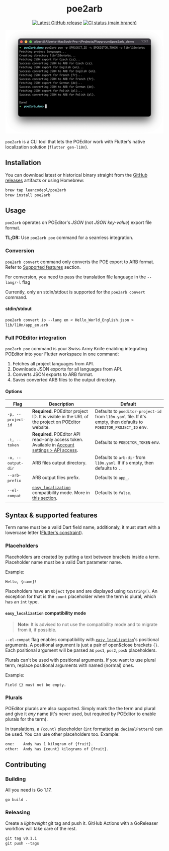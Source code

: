 <div align="center">

# poe2arb

[![Latest GitHub release][github-release-img]][github-release-link]
[![CI status (main branch)][ci-status-img]][ci-status-link]

<img src="art/terminal-screenshot.png" width="600">
</div>

`poe2arb` is a CLI tool that lets the POEditor work with Flutter's native localization solution (`flutter gen-l10n`).

## Installation

You can download latest or historical binary straight from the [GitHub releases][releases] artifacts or using Homebrew:

```
brew tap leancodepl/poe2arb
brew install poe2arb
```

## Usage

`poe2arb` operates on POEditor's _JSON_ (not _JSON key-value_) export file format.

**TL;DR:** Use `poe2arb poe` command for a seamless integration.

### Conversion

`poe2arb convert` command only converts the POE export to ARB format. Refer to [Supported features](#syntax--supported-features) section.

For conversion, you need to pass the translation file language in the `--lang/-l` flag

Currently, only an stdin/stdout is supported for the `poe2arb convert` command.

#### stdin/stdout

```
poe2arb convert io --lang en < Hello_World_English.json > lib/l10n/app_en.arb
```

### Full POEditor integration

`poe2arb poe` command is your Swiss Army Knife enabling integrating POEditor into your Flutter workspace in one command:

1. Fetches all project languages from API.
2. Downloads JSON exports for all languages from API.
3. Converts JSON exports to ARB format.
4. Saves converted ARB files to the output directory.

#### Options

| Flag               | Description                                                                                                       | Default                                                                                                             |
|--------------------|-------------------------------------------------------------------------------------------------------------------|---------------------------------------------------------------------------------------------------------------------|
| `-p, --project-id` | **Required.** POEditor project ID. It is visible in the URL of the project on POEditor website.                   | Defaults to `poeditor-project-id` from `l10n.yaml` file. If it's empty, then defaults to `POEDITOR_PROJECT_ID` env. |
| `-t, --token`      | **Required.** POEditor API read-only access token. Available in [Account settings > API access][poeditor-tokens]. | Defaults to `POEDITOR_TOKEN` env.                                                                                   |
| `-o, --output-dir` | ARB files output directory.                                                                                       | Defaults to `arb-dir` from `l10n.yaml`. If it's empty, then defaults to `.`.                                        |
| `--arb-prefix`     | ARB output files prefix.                                                                                          | Defaults to `app_`.                                                                                                 |
| `--el-compat`      | [`easy_localization`][easy_localization] compatibility mode. More in [this section][el-compat-mode].              | Defaults to `false`.                                                                                                |

## Syntax & supported features

Term name must be a valid Dart field name, additionaly, it must start with a lowercase letter ([Flutter's constraint][term-name-constraint]).

### Placeholders

Placeholders are created by putting a text between brackets inside a term. Placeholder name must be a valid Dart parameter name.

Example:

```
Hello, {name}!
```

Placeholders have an `Object` type and are displayed using `toString()`. An exception for that is the `count` placeholder when the term is plural, which has an `int` type.

#### `easy_localization` compatibility mode

> **Note:** It is advised to not use the compatibility mode and to migrate from it, if possible.

`--el-compat` flag enables compatibility with [`easy_localization`][easy_localization]'s positional arguments. A positional argument is just a pair of open&close brackets `{}`. Each positional argument will be parsed as `pos1`, `pos2`, `posN` placeholders.

Plurals can't be used with positional arguments. If you want to use plural term, replace positional arguments with named (normal) ones.

Example:

```
Field {} must not be empty.
```

### Plurals

POEditor plurals are also supported. Simply mark the the term and plural and give it _any_ name (it's never used, but required by POEditor to enable plurals for the term).

In translations, a `{count}` placeholder (`int` formatted as `decimalPattern`) can be used. You can use other placeholders too. Example:

```
one:    Andy has 1 kilogram of {fruit}.
other:  Andy has {count} kilograms of {fruit}.
```

## Contributing

### Building

All you need is Go 1.17.

```
go build .
```

### Releasing

Create a _lightweight_ git tag and push it. GitHub Actions with a GoReleaser workflow will take care of the rest.

```
git tag v0.1.1
git push --tags
```


[github-release-link]: https://github.com/leancodepl/poe2arb/releases
[github-release-img]: https://img.shields.io/github/v/release/leancodepl/poe2arb?label=version&sort=semver
[ci-status-link]: https://github.com/leancodepl/poe2arb/actions/workflows/go-test.yml
[ci-status-img]: https://img.shields.io/github/workflow/status/leancodepl/poe2arb/Test/main
[releases]: https://github.com/leancodepl/poe2arb/releases
[poeditor-tokens]: https://poeditor.com/account/api
[easy_localization]: https://pub.dev/packages/easy_localization
[el-compat-mode]: #easy_localization-compatibility-mode
[term-name-constraint]: https://github.com/flutter/flutter/blob/ce318b7b539e228b806f81b3fa7b33793c2a2685/packages/flutter_tools/lib/src/localizations/gen_l10n.dart#L868-L886
